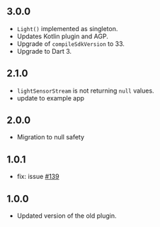 ## 3.0.0

- `Light()` implemented as singleton.
- Updates Kotlin plugin and AGP.
- Upgrade of `compileSdkVersion` to 33.
- Upgrade to Dart 3.

## 2.1.0

- `lightSensorStream` is not returning `null` values.
- update to example app

## 2.0.0

- Migration to null safety

## 1.0.1

- fix: issue [#139](https://github.com/cph-cachet/carp.sensing-flutter/issues/139)

## 1.0.0

- Updated version of the old plugin.
